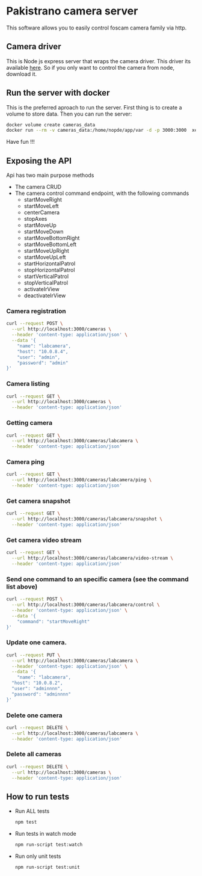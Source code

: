 # Pakistrano camera server

This software allows you to easily control foscam
camera family via http.

## Camera driver
This is Node js express server that wraps the camera driver. This driver
its available [here](github.com/xeitodevs/pakistrano-camera-control.git).
So if you only want to control the camera from node, download it.

## Run the server with docker
This is the preferred aproach to run the server. First thing is to create a volume
to store data. Then you can run the server:
```bash
docker volume create cameras_data
docker run --rm -v cameras_data:/home/nopde/app/var -d -p 3000:3000  xeitodevs/pakistrano-camera-server:latest
```
Have fun !!!

## Exposing the API
Api has two main purpose methods
* The camera CRUD
* The camera control command endpoint, with the following commands
   * startMoveRight
   * startMoveLeft
   * centerCamera
   * stopAxes
   * startMoveUp
   * startMoveDown
   * startMoveBottomRight
   * startMoveBottomLeft
   * startMoveUpRight
   * startMoveUpLeft
   * startHorizontalPatrol
   * stopHorizontalPatrol
   * startVerticalPatrol
   * stopVerticalPatrol
   * activateIrView
   * deactivateIrView

### Camera registration
``` bash
curl --request POST \
  --url http://localhost:3000/cameras \
  --header 'content-type: application/json' \
  --data '{
	"name": "labcamera",
    "host": "10.0.8.4",
    "user": "admin",
    "password": "admin"
}'

```

### Camera listing
``` bash
curl --request GET \
  --url http://localhost:3000/cameras \
  --header 'content-type: application/json'
```

### Getting camera
``` bash
curl --request GET \
  --url http://localhost:3000/cameras/labcamera \
  --header 'content-type: application/json'
```

### Camera ping
``` bash
curl --request GET \
  --url http://localhost:3000/cameras/labcamera/ping \
  --header 'content-type: application/json'
```
### Get camera snapshot
``` bash
curl --request GET \
  --url http://localhost:3000/cameras/labcamera/snapshot \
  --header 'content-type: application/json'
```
### Get camera video stream
``` bash
curl --request GET \
  --url http://localhost:3000/cameras/labcamera/video-stream \
  --header 'content-type: application/json'
```
### Send one command to an specific camera (see the command list above)
``` bash
curl --request POST \
  --url http://localhost:3000/cameras/labcamera/control \
  --header 'content-type: application/json' \
  --data '{
	"command": "startMoveRight"
}'
```
### Update one camera.
```bash
curl --request PUT \
  --url http://localhost:3000/cameras/labcamera \
  --header 'content-type: application/json' \
  --data '{
	"name": "labcamera",
  "host": "10.0.8.2",
  "user": "adminnnn",
  "password": "adminnnn"
}'
```
### Delete one camera
``` bash
curl --request DELETE \
  --url http://localhost:3000/cameras/labcamera \
  --header 'content-type: application/json'
```
### Delete all cameras
``` bash
curl --request DELETE \
  --url http://localhost:3000/cameras \
  --header 'content-type: application/json'
```

## How to run tests
- Run ALL tests
    ```bash
    npm test
    ```
- Run tests in watch mode
    ```bash
    npm run-script test:watch
    ```
- Run only unit tests
    ```
    npm run-script test:unit
    ```